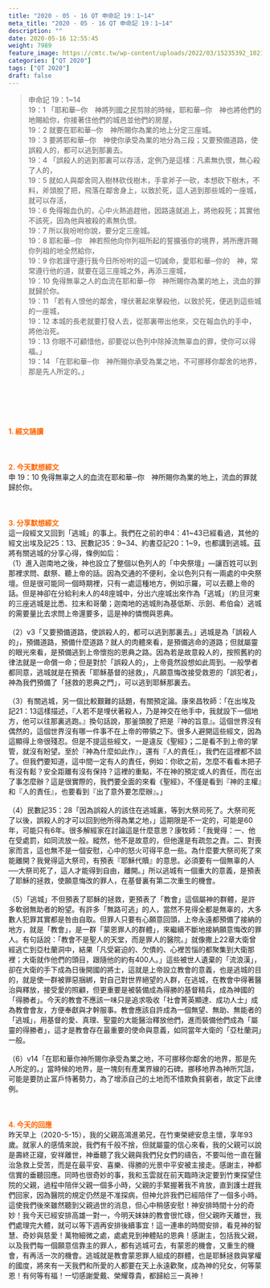 ```yaml
---
title: "2020 - 05 - 16 QT 申命記 19：1~14"
meta_title: "2020 - 05 - 16 QT 申命記 19：1~14"
description: ""
date: 2020-05-16 12:55:45
weight: 7989
feature_image: https://cmtc.tw/wp-content/uploads/2022/03/15235392_10211799862337740_180693556567566654_o-1.webp
categories: ["QT 2020"]
tags: ["QT 2020"]
draft: false
---
```


<blockquote>申命記 19：1~14<br />
19：1 「耶和華─你　神將列國之民剪除的時候，耶和華─你　神也將他們的地賜給你，你接著住他們的城邑並他們的房屋，<br />
19：2 就要在耶和華─你　神所賜你為業的地上分定三座城。<br />
19：3 要將耶和華─你　神使你承受為業的地分為三段；又要預備道路，使誤殺人的，都可以逃到那裏去。<br />
19：4 「誤殺人的逃到那裏可以存活，定例乃是這樣：凡素無仇恨，無心殺了人的，<br />
19：5 就如人與鄰舍同入樹林砍伐樹木，手拿斧子一砍，本想砍下樹木，不料，斧頭脫了把，飛落在鄰舍身上，以致於死，這人逃到那些城的一座城，就可以存活，<br />
19：6 免得報血仇的，心中火熱追趕他，因路遠就追上，將他殺死；其實他不該死，因為他與被殺的素無仇恨。<br />
19：7 所以我吩咐你說，要分定三座城。<br />
19：8 耶和華─你　神若照他向你列祖所起的誓擴張你的境界，將所應許賜你列祖的地全然給你，<br />
19：9 你若謹守遵行我今日所吩咐的這一切誡命，愛耶和華─你的　神，常常遵行他的道，就要在這三座城之外，再添三座城，<br />
19：10 免得無辜之人的血流在耶和華─你　神所賜你為業的地上，流血的罪就歸於你。<br />
19：11 「若有人恨他的鄰舍，埋伏著起來擊殺他，以致於死，便逃到這些城的一座城，<br />
19：12 本城的長老就要打發人去，從那裏帶出他來，交在報血仇的手中，將他治死。<br />
19：13 你眼不可顧惜他，卻要從以色列中除掉流無辜血的罪，使你可以得福。」<br />
19：14 「在耶和華─你　神所賜你承受為業之地，不可挪移你鄰舍的地界，那是先人所定的。」</blockquote><br />
&nbsp;<br />
<br />
&nbsp;<br />
<br />
<span style="color: #ff6600;"><strong>1. </strong><strong>經文誦讀</strong></span><br />
<br />
<span style="color: #ff6600;"><strong> </strong></span><br />
<br />
<span style="color: #ff6600;"><strong>2. 今天默想</strong><strong>經文<br />
</strong></span>申 19：10 免得無辜之人的血流在耶和華─你　神所賜你為業的地上，流血的罪就歸於你。<br />
<br />
&nbsp;<br />
<br />
<span style="color: #ff6600;"><strong>3. 分享默想經文<br />
</strong></span>這一段經文又回到「逃城」的事上。我們在之前的申4：41~43已經看過，其他的經文出埃及記25：13、民數記35：9~34、約書亞記20：1~9，也都講到逃城。茲將有關逃城的分享心得，條例如后：<br />
（1）進入迦南地之後，神也設立了整個以色列人的「中央祭壇」—讓百姓可以到那裡求問、獻祭、聽上帝的話。因為交通的不便利，全以色列只有一兩處的中央祭壇。但是很可能同一個時期裡，只有一處這種地方，例如示羅，可以去聽上帝的話。但是神卻在分給利未人的48座城中，分出六座城出來作為「逃城」（約旦河東的三座逃城是比悉、拉末和哥蘭；迦南地的逃城則為基低斯、示劍、希伯侖）逃城的需要量比去求問上帝還要多，這是神的憐憫與恩典。<br />
<br />
（2）v3「又要預備道路，使誤殺人的，都可以逃到那裏去。」逃城是為「誤殺人的」，預備道路，預備什麼道路？就人的肉體來看，是預備逃命的道路；但就屬靈的眼光來看，是預備逃到上帝懷抱的恩典之路。因為若是故意殺人的，按照舊約的律法就是一命償一命；但是對於「誤殺人的」，上帝竟然設想如此周到。一般學者都同意，逃城就是在預表「耶穌基督的拯救」，凡願意悔改接受救恩的「誤犯者」，神為我們預備了「拯救的恩典之門」，可以逃到耶穌那裏去。<br />
<br />
（3）有關逃城，另一個比較艱難的話題，有關預定論。康來昌牧師：「在出埃及記21：13這樣描述，『人若不是埋伏著殺人，乃是神交在他手中，我就設下一個地方，他可以往那裏逃跑。』換句話說，那釜頭脫了把是『神的旨意』。這個世界沒有偶然的，這個世界沒有哪一件事不在上帝的帶領之下。很多人避開這些經文，因為這顯得上帝很殘忍。但是不提這些經文，一是違反《聖經》；二是看不到上帝的掌管，就沒有盼望。至於『神為什麼如此作』，還有『人的責任』，我們在這裡都不談了。但我們要知道，這中間一定有人的責任，例如：你砍之前，怎麼不看看木把子有沒有鬆？安全距離有沒有保持？這裡的重點，不在神的預定或人的責任，而在出了事怎麼辦？這是很實際的，我們要全面的來看《聖經》，不僅是看到『神的主權』和『人的責任』，也要看到『出了意外要怎麼辦』。」<br />
<br />
（4）民數記35：28「因為誤殺人的該住在逃城裏，等到大祭司死了。大祭司死了以後，誤殺人的才可以回到他所得為業之地，」這期限是不一定的，可能是60年，可能只有6年。很多解經家在討論這是什麼意思？康牧師：「我覺得：一、他在受處罰，如同流放一般。縱然，他不是故意的，但他還是有疏忽之責。二、對喪家而言，這也無不是一個安慰，心中的怒火可得平息一些。為什麼要大祭司死了來能離開？我覺得這大祭司，有預表『耶穌代贖』的意思。必須要有一個無辜的人──大祭司死了，這人才能得到自由，離開。」所以逃城有一個重大的意義，是預表了耶穌的拯救，使願意悔改的罪人，在基督裏有第二次重生的機會。<br />
<br />
（5）「逃城」不但預表了耶穌的拯救，更預表了「教會」這個屬神的群體，是許多軟弱無助者的盼望。有許多「無路可逃」的人，當然不見得全都是無辜的，大多數人犯罪其實都是咎由自取。但罪人只要有心願意回頭，上帝永遠都預備了接納的地方，就是「教會」，是一群「蒙恩罪人的群體」，來繼續不斷地接納願意悔改的罪人。有句話說：「教會不是聖人的天堂，而是罪人的醫院。」就像撒上22章大衛曾經逃亡到亞杜蘭洞中，結果「凡受窘迫的、欠債的、心裡苦惱的都聚集到大衛那裡；大衛就作他們的頭目，跟隨他的約有400人。」這些被世人遺棄的「流浪漢」，卻在大衛的手下成為日後開國的將士，這就是上帝設立教會的意義，也是逃城的目的，就是使一群被罪惡捆綁，對自己對世界絕望的人群，在逃城，在教會中得著醫治與釋放，接受愛的照顧，但更重要是被裝備成為得勝的基督精兵，成為神國的「得勝者」。今天的教會不應該一味只是追求吸收「社會菁英顯達、成功人士」成為教會會友，方便奉獻與才幹服事。教會應該自許成為一個無望、無助、無能者的「逃城」，用基督的愛、真理、聖靈的大能醫治釋放他們，進而裝備他們成為「屬靈的得勝者」，這才是教會存在最重要的使命與意義，如同當年大衛的「亞杜蘭洞」一般。<br />
<br />
（6）v14「在耶和華你神所賜你承受為業之地，不可挪移你鄰舍的地界，那是先人所定的。」當時候的地界，是一塊刻有產業界線的石碑。挪移地界為神所咒詛，可能是要防止富戶恃著勢力，為了增添自己的土地而不惜欺負貧窮者，故定下此律例。<br />
<br />
<span style="color: #ff6600;"><strong> </strong></span><br />
<br />
<span style="color: #ff6600;"><strong>4. 今天的回應<br />
</strong></span>昨天早上（2020-5-15），我的父親高鴻進弟兄，在竹東榮總安息主懷，享年93歲。就家人的感情來說，我們有千般不捨，但就屬靈的信心來看，我的父親可以說是壽終正寢，安祥離世，神垂聽了我父親與我們兒女們的禱告，不要叫他一直在醫治急救上受苦，而是在最平安、喜樂、得勝的光景中平安被主接走。感謝主，神都信實的垂聽回應。同時也很奇妙的事，我和玉雲就在前天臨時決定要到竹東探望住院的父親，過程中陪伴父親一個多小時，父親的手緊握著我不肯放，直到護士趕我們回家，因為醫院的規定仍然是不准探病，但神允許我們已經陪伴了一個多小時。這使我們後來雖然聽到父親過世的消息，但心中稍感安慰！神安排時間十分的奇妙！我今天已經安排高雄一對一，今明天妹妹的教會很忙碌，但父親昨天離世，我們處理完大體，就可以等下週再安排後續事宜！這一連串的時間安排，看見神的智慧、奇妙與慈愛！萬物細微之處，處處見到神體貼的恩典！感謝主，包括我父親，以及我們每一個願意信靠主的罪人，都有逃城可去，有蒙恩的機會，又重生的機會，有再活一次的機會。逃城就是教會蒙恩罪人組成的群體，也是耶穌拯救與掌權的國度，將來有一天我們和所愛的人都要在天上永遠歡聚，成為神的兒女，何等蒙恩！有何等有福！一切感謝愛戴、榮耀尊貴，都歸給三一真神！<br />
<br />
&nbsp;
        